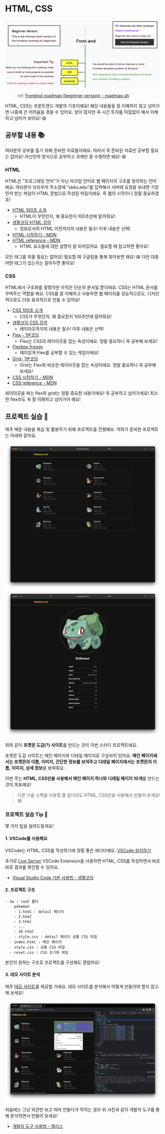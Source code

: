 # HTML, CSS

![로드맵](../images/frontend-roadmap.png)

> ref. [frontend roadmap (beginner version) - roadmap.sh](https://roadmap.sh/frontend?r=frontend-beginner)

HTML, CSS는 프론트엔드 개발의 기초이예요! 해당 내용들을 잘 이해하지 않고 넘어가면 나중에 큰 어려움을 겪을 수 있어요. 양이 많지만 꼭 시간 투자를 아낌없이 해서 이해하고 넘어가 보아요! 😄

## 공부할 내용 📚

여러분의 공부를 돕기 위해 준비한 자료들이에요. 따라서 꼭 준비된 자료만 공부할 필요는 없어요! 자신만의 방식으로 공부하고 과제만 잘 수행하면 돼요! 😄

### HTML

HTML은 "프로그래밍 언어"가 아닌 마크업 언어로 웹 페이지의 구조를 정의하는 언어에요. 여러분이 브라우저 주소창에 "skku.edu"를 입력해서 서버에 요청을 보내면 가장 먼저 받는 파일이 HTML 문법으로 작성된 파일이에요. 즉 웹의 시작이니 정말 중요하겠죠!

- [HTML 100초 소개](https://www.youtube.com/watch?v=ok-plXXHlWw&ab_channel=Fireship)
  - HTML이 무엇인지, 왜 중요한지 100초만에 알려줘요!
- [생활코딩 HTML 강의](https://opentutorials.org/course/2039)
  - 정보로서의 HTML 이전까지의 내용은 필수! 이후 내용은 선택!
- [HTML 시작하기 - MDN](https://developer.mozilla.org/ko/docs/Learn/HTML/Introduction_to_HTML/Getting_started)
- [HTML reference - MDN](https://developer.mozilla.org/ko/docs/Web/HTML)
  - HTML 요소들에 대한 설명이 잘 되어있어요. 필요할 때 참고하면 좋아요!

모든 태그를 외울 필요는 없어요! 필요할 때 구글링을 통해 찾아보면 돼요! 😄 다만 대충 어떤 태그가 있는지는 알아두면 좋아요!

### CSS

HTML에서 구조화를 잘했지만 아직은 단순히 문서일 뿐이에요. CSS는 HTML 문서를 꾸며주는 역할을 해요. CSS를 잘 이해하고 사용하면 웹 페이지를 성능적으로도, 디자인적으로도 더욱 효과적으로 만들 수 있어요!

- [CSS 100초 소개](https://www.youtube.com/watch?v=OEV8gMkCHXQ&ab_channel=Fireship)
  - CSS가 무엇인지, 왜 중요한지 100초만에 알려줘요!
- [생활코딩 CSS 강의](https://opentutorials.org/course/2418)
  - 레이아웃까지의 내용은 필수! 이후 내용은 선택!
- [Flex - 1분코딩](https://studiomeal.com/archives/197)
  - Flex는 CSS의 레이아웃을 잡는 속성이에요. 정말 중요하니 꼭 공부해 보세요!
- [Flexbox froggy](https://flexboxfroggy.com/)
  - 재미있게 Flex를 공부할 수 있는 게임이에요!
- [Grid- 1분코딩](https://studiomeal.com/archives/533)
  - Grid는 Flex와 비슷한 레이아웃을 잡는 속성이에요. 정말 중요하니 꼭 공부해 보세요!
- [CSS 시작하기 - MDN](https://developer.mozilla.org/ko/docs/Learn/CSS/First_steps)
- [CSS reference - MDN](https://developer.mozilla.org/ko/docs/Web/CSS)

레이아웃을 짜는 flex와 grid는 정말 중요한 내용이에요! 꼭 공부하고 넘어가세요! 최소한 flex라도 꼭 잘 이해하고 넘어가야 해요!

## 프로젝트 실습 📝

매주 배운 내용을 복습 및 활용하기 위해 프로젝트를 진행해요. 저희가 준비한 프로젝트는 아래와 같아요.

![메인 페이지](../images/fe-3weak-1.png)
![디테일 페이지](../images/fe-3weak-2.png)

위와 같이 **포켓몬 도감(?) 사이트**를 만드는 것이 이번 스터디 프로젝트에요.

포켓몬 도감 사이트는 메인 페이지와 디테일 페이지로 구성되어 있어요. **메인 페이지에서는 포켓몬의 이름, 이미지, 간단한 정보를 보여주고 디테일 페이지에서는 포켓몬의 이름, 이미지, 상세 정보**을 보여줘요.

이번 주는 **HTML, CSS만을 사용해서 메인 페이지 하나와 디테일 페이지 10개**를 만드는 것이 목표예요!

> 다른 기술 스택을 사용할 줄 알더라도 HTML, CSS만을 사용해서 만들어 보세요! 😄

### 프로젝트 실습 Tip 📌

몇 가지 팁을 알려드릴게요!

#### 1. VSCode를 사용해요

VSCode는 HTML, CSS를 작성하기에 정말 좋은 에디터예요. [VSCode 설치하기](https://code.visualstudio.com/)

추가로 [Live Server](https://marketplace.visualstudio.com/items?itemName=ritwickdey.LiveServer) VSCode Extension을 사용하면 HTML, CSS를 작성하면서 바로바로 결과를 확인할 수 있어요.

- [Visual Studio Code 기본 사용법 - 생활코딩](https://www.youtube.com/watch?v=K8qVH8V0VvY&ab_channel=%EC%83%9D%ED%99%9C%EC%BD%94%EB%94%A9)

#### 2. 프로젝트 구조

```text
- 3w : root 폴더
  - pokemon
    - 1.html : detail 페이지
    - 2.html
    - 3.html
    - ...
    - 10.html
    - style.css : detail 페이지 공통 CSS 파일
  - index.html : 메인 페이지
  - style.css : 공통 CSS 파일
  - reset.css : CSS 초기화 파일
```

본인이 원하는 구조로 프로젝트를 구성해도 괜찮아요!

#### 3. 데모 사이트 분석

매주 [데모 사이트](https://dayongkr.github.io/skkuding-fe-study/3w/)를 제공할 거예요. 데모 사이트를 분석해서 어떻게 만들어야 할지 참고해 보세요!

![데모 사이트 분석](../images/fe-3weak-3.png)

처음에는 그냥 외관만 보고 따라 만들다가 막히는 경우 위 사진과 같이 개발자 도구를 통해 분석하면서 만들어 보세요!

- [개발자 도구 사용법 - 엘리스](https://www.youtube.com/watch?v=WadwqCzRpQE&ab_channel=%EC%97%98%EB%A6%AC%EC%8A%A4)
